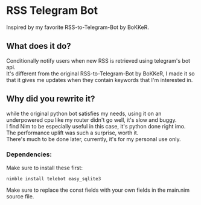 # RSS Telegram Bot
 Inspired by my favorite RSS-to-Telegram-Bot by BoKKeR.
 

## What does it do?
 Conditionally notify users when new RSS is retrieved using telegram's bot api. \
 It's different from the original RSS-to-Telegram-Bot by BoKKeR, I made it so that it gives me updates when they contain keywords that I'm interested in.

## Why did you rewrite it?
 while the original python bot satisfies my needs, using it on an underpowered cpu like my router didn't go well, it's slow and buggy. \
 I find Nim to be especially useful in this case, it's python done right imo. \
 The performance uplift was such a surprise, worth it. \
 There's much to be done later, currently, it's for my personal use only.

### Dependencies:
Make sure to install these first:
```
nimble install telebot easy_sqlite3
```
Make sure to replace the const fields with your own fields in the main.nim source file.
